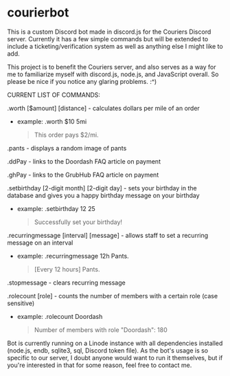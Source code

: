 # courierbot

This is a custom Discord bot made in discord.js for the Couriers Discord server. Currently it has a few simple commands but will be extended to include a ticketing/verification system as well as anything else I might like to add.

This project is to benefit the Couriers server, and also serves as a way for me to familiarize myself with discord.js, node.js, and JavaScript overall. So please be nice if you notice any glaring problems. :^)


CURRENT LIST OF COMMANDS:


.worth [$amount] [distance] - calculates dollars per mile of an order
   - example: .worth $10 5mi
     > This order pays $2/mi.

.pants - displays a random image of pants

.ddPay - links to the Doordash FAQ article on payment

.ghPay - links to the GrubHub FAQ article on payment

.setbirthday [2-digit month] [2-digit day] - sets your birthday in the database and gives you a happy birthday message on your birthday
   - example: .setbirthday 12 25
     > Successfully set your birthday!

.recurringmessage [interval] [message] - allows staff to set a recurring message on an interval
   - example: .recurringmessage 12h Pants.
     > [Every 12 hours] Pants.
     
 .stopmessage - clears recurring message

.rolecount [role] - counts the number of members with a certain role (case sensitive)
   - example: .rolecount Doordash
     > Number of members with role "Doordash": 180

    
Bot is currently running on a Linode instance with all dependencies installed (node.js, endb, sqlite3, sql, Discord token file). As the bot's usage is so specific to our server, I doubt anyone would want to run it themselves, but if you're interested in that for some reason, feel free to contact me.
